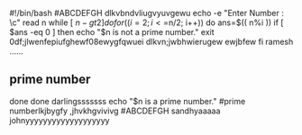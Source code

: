 


#!/bin/bash
#ABCDEFGH
dlkvbndvliugvyuvgewu
echo -e "Enter Number : \c"
read n
while [ $n -gt 2 ]
do
for((i=2; i<=$n/2; i++))
do
  ans=$(( n%i ))
  if [ $ans -eq 0 ]
  then
    echo "$n is not a prime number."
    exit 0df;jlwenfepiufghewf08ewygfqwuei
    dlkvn;jwbhwierugew
    ewjbfew
  fi
  ramesh ......
  ## prime number
done
done
darlingsssssss
echo "$n is a prime number."
#prime numberlkjbygfy
,jhvkhgvivivg
#ABCDEFGH
sandhyaaaaa
johnyyyyyyyyyyyyyyyyyyy
